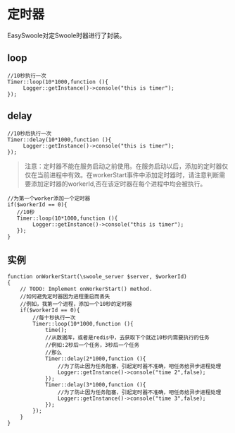 # 定时器
EasySwoole对定Swoole时器进行了封装。
## loop
```
//10秒执行一次
Timer::loop(10*1000,function (){
     Logger::getInstance()->console("this is timer");
});
```
## delay
```
//10秒后执行一次
Timer::delay(10*1000,function (){
     Logger::getInstance()->console("this is timer");
});
```
> 注意：定时器不能在服务启动之前使用。在服务启动以后，添加的定时器仅仅在当前进程中有效。在workerStart事件中添加定时器时，请注意判断需要添加定时器的workerId,否在该定时器在每个进程中均会被执行。


```
//为第一个worker添加一个定时器
if($workerId == 0){
   //10秒
   Timer::loop(10*1000,function (){
        Logger::getInstance()->console("this is timer");
   });
}
```
## 实例
```
function onWorkerStart(\swoole_server $server, $workerId)
{
    // TODO: Implement onWorkerStart() method.
    //如何避免定时器因为进程重启而丢失
    //例如，我第一个进程，添加一个10秒的定时器
    if($workerId == 0){
        //每十秒执行一次
        Timer::loop(10*1000,function (){
            time();
            //从数据库，或者是redis中，去获取下个就近10秒内需要执行的任务
            //例如:2秒后一个任务，3秒后一个任务
            //那么
            Timer::delay(2*1000,function (){
                //为了防止因为任务阻塞，引起定时器不准确，吧任务给异步进程处理
                Logger::getInstance()->console("time 2",false);
            });
            Timer::delay(3*1000,function (){
                //为了防止因为任务阻塞，引起定时器不准确，吧任务给异步进程处理
                Logger::getInstance()->console("time 3",false);
            });
        });
    }
}
```

<script>
    var _hmt = _hmt || [];
    (function() {
        var hm = document.createElement("script");
        hm.src = "https://hm.baidu.com/hm.js?4c8d895ff3b25bddb6fa4185c8651cc3";
        var s = document.getElementsByTagName("script")[0];
        s.parentNode.insertBefore(hm, s);
    })();
</script>
<script>
(function(){
    var bp = document.createElement('script');
    var curProtocol = window.location.protocol.split(':')[0];
    if (curProtocol === 'https') {
        bp.src = 'https://zz.bdstatic.com/linksubmit/push.js';        
    }
    else {
        bp.src = 'http://push.zhanzhang.baidu.com/push.js';
    }
    var s = document.getElementsByTagName("script")[0];
    s.parentNode.insertBefore(bp, s);
})();
</script>
